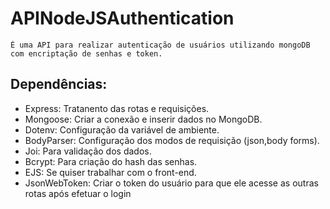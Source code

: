 # APINodeJSAuthentication
    É uma API para realizar autenticação de usuários utilizando mongoDB com encriptação de senhas e token.

## Dependências:

- Express: Tratanento das rotas e requisições.
- Mongoose: Criar a conexão e inserir dados no MongoDB.
- Dotenv: Configuração da variável de ambiente.
- BodyParser: Configuração dos modos de requisição (json,body forms).
- Joi: Para validação dos dados.
- Bcrypt: Para criação do hash das senhas.
- EJS: Se quiser trabalhar com o front-end.
- JsonWebToken: Criar o token do usuário para que ele acesse as outras rotas após efetuar o login


